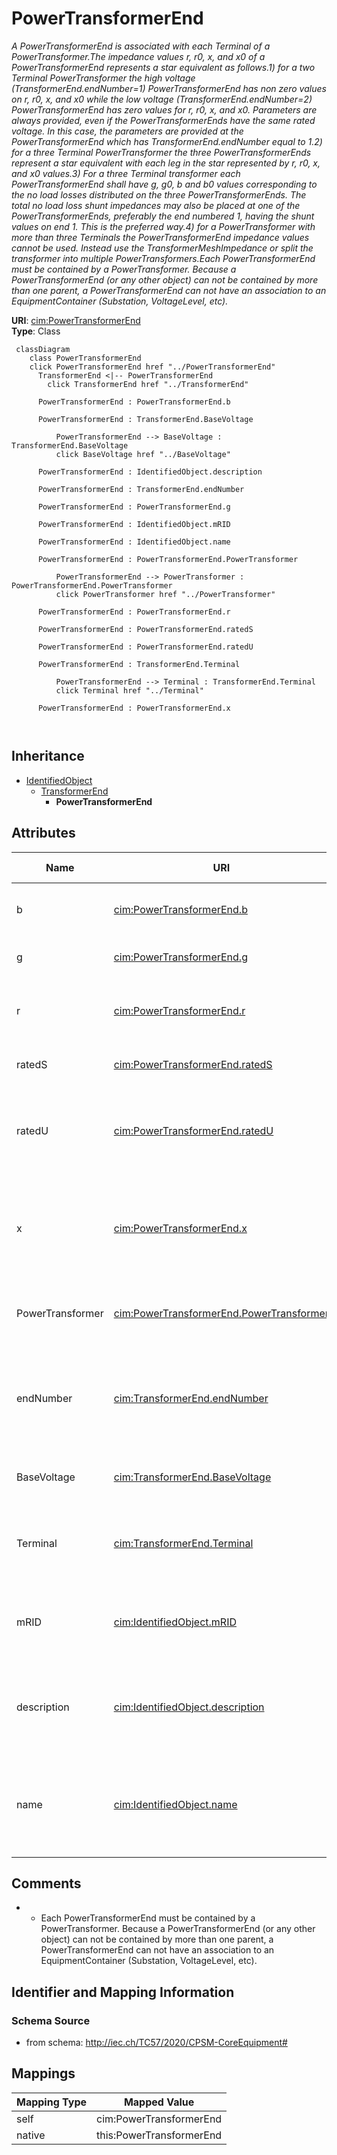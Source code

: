 # PowerTransformerEnd


_A PowerTransformerEnd is associated with each Terminal of a PowerTransformer.The impedance values r, r0, x, and x0 of a PowerTransformerEnd represents a star equivalent as follows.1) for a two Terminal PowerTransformer the high voltage (TransformerEnd.endNumber=1) PowerTransformerEnd has non zero values on r, r0, x, and x0 while the low voltage (TransformerEnd.endNumber=2) PowerTransformerEnd has zero values for r, r0, x, and x0.  Parameters are always provided, even if the PowerTransformerEnds have the same rated voltage.  In this case, the parameters are provided at the PowerTransformerEnd which has TransformerEnd.endNumber equal to 1.2) for a three Terminal PowerTransformer the three PowerTransformerEnds represent a star equivalent with each leg in the star represented by r, r0, x, and x0 values.3) For a three Terminal transformer each PowerTransformerEnd shall have g, g0, b and b0 values corresponding to the no load losses distributed on the three PowerTransformerEnds. The total no load loss shunt impedances may also be placed at one of the PowerTransformerEnds, preferably the end numbered 1, having the shunt values on end 1.  This is the preferred way.4) for a PowerTransformer with more than three Terminals the PowerTransformerEnd impedance values cannot be used. Instead use the TransformerMeshImpedance or split the transformer into multiple PowerTransformers.Each PowerTransformerEnd must be contained by a PowerTransformer. Because a PowerTransformerEnd (or any other object) can not be contained by more than one parent, a PowerTransformerEnd can not have an association to an EquipmentContainer (Substation, VoltageLevel, etc)._





**URI**: [cim:PowerTransformerEnd](http://iec.ch/TC57/CIM100#PowerTransformerEnd)<br />
**Type**: Class




```mermaid
 classDiagram
    class PowerTransformerEnd
    click PowerTransformerEnd href "../PowerTransformerEnd"
      TransformerEnd <|-- PowerTransformerEnd
        click TransformerEnd href "../TransformerEnd"
      
      PowerTransformerEnd : PowerTransformerEnd.b
        
      PowerTransformerEnd : TransformerEnd.BaseVoltage
        
          PowerTransformerEnd --> BaseVoltage : TransformerEnd.BaseVoltage
          click BaseVoltage href "../BaseVoltage"
        
      PowerTransformerEnd : IdentifiedObject.description
        
      PowerTransformerEnd : TransformerEnd.endNumber
        
      PowerTransformerEnd : PowerTransformerEnd.g
        
      PowerTransformerEnd : IdentifiedObject.mRID
        
      PowerTransformerEnd : IdentifiedObject.name
        
      PowerTransformerEnd : PowerTransformerEnd.PowerTransformer
        
          PowerTransformerEnd --> PowerTransformer : PowerTransformerEnd.PowerTransformer
          click PowerTransformer href "../PowerTransformer"
        
      PowerTransformerEnd : PowerTransformerEnd.r
        
      PowerTransformerEnd : PowerTransformerEnd.ratedS
        
      PowerTransformerEnd : PowerTransformerEnd.ratedU
        
      PowerTransformerEnd : TransformerEnd.Terminal
        
          PowerTransformerEnd --> Terminal : TransformerEnd.Terminal
          click Terminal href "../Terminal"
        
      PowerTransformerEnd : PowerTransformerEnd.x
        
      
```





## Inheritance
* [IdentifiedObject](IdentifiedObject.md)
    * [TransformerEnd](TransformerEnd.md)
        * **PowerTransformerEnd**



## Attributes


| Name | URI | Cardinality and Range | Description | Inheritance |
| ---  | --- | --- | --- | --- |
| b | [cim:PowerTransformerEnd.b](http://iec.ch/TC57/CIM100#PowerTransformerEnd.b) | 1 <br />  [Susceptance](Susceptance.md)  | Magnetizing branch susceptance (B mag) | direct |
| g | [cim:PowerTransformerEnd.g](http://iec.ch/TC57/CIM100#PowerTransformerEnd.g) | 0..1 <br />  [Conductance](Conductance.md)  | Magnetizing branch conductance | direct |
| r | [cim:PowerTransformerEnd.r](http://iec.ch/TC57/CIM100#PowerTransformerEnd.r) | 1 <br />  [Resistance](Resistance.md)  | Resistance (star-model) of the transformer end | direct |
| ratedS | [cim:PowerTransformerEnd.ratedS](http://iec.ch/TC57/CIM100#PowerTransformerEnd.ratedS) | 0..1 <br />  [ApparentPower](ApparentPower.md)  | Normal apparent power rating | direct |
| ratedU | [cim:PowerTransformerEnd.ratedU](http://iec.ch/TC57/CIM100#PowerTransformerEnd.ratedU) | 1 <br />  [Voltage](Voltage.md)  | Rated voltage: phase-phase for three-phase windings, and either phase-phase o... | direct |
| x | [cim:PowerTransformerEnd.x](http://iec.ch/TC57/CIM100#PowerTransformerEnd.x) | 1 <br />  [Reactance](Reactance.md)  | Positive sequence series reactance (star-model) of the transformer end | direct |
| PowerTransformer | [cim:PowerTransformerEnd.PowerTransformer](http://iec.ch/TC57/CIM100#PowerTransformerEnd.PowerTransformer) | 1 <br />  [PowerTransformer](PowerTransformer.md)  | The power transformer of this power transformer end | direct |
| endNumber | [cim:TransformerEnd.endNumber](http://iec.ch/TC57/CIM100#TransformerEnd.endNumber) | 1 <br />  integer  | Number for this transformer end, corresponding to the end's order in the powe... | [TransformerEnd](TransformerEnd.md) |
| BaseVoltage | [cim:TransformerEnd.BaseVoltage](http://iec.ch/TC57/CIM100#TransformerEnd.BaseVoltage) | 1 <br />  [BaseVoltage](BaseVoltage.md)  | Base voltage of the transformer end | [TransformerEnd](TransformerEnd.md) |
| Terminal | [cim:TransformerEnd.Terminal](http://iec.ch/TC57/CIM100#TransformerEnd.Terminal) | 1 <br />  [Terminal](Terminal.md)  | Terminal of the power transformer to which this transformer end belongs | [TransformerEnd](TransformerEnd.md) |
| mRID | [cim:IdentifiedObject.mRID](http://iec.ch/TC57/CIM100#IdentifiedObject.mRID) | 1 <br />  string  | Master resource identifier issued by a model authority | [IdentifiedObject](IdentifiedObject.md) |
| description | [cim:IdentifiedObject.description](http://iec.ch/TC57/CIM100#IdentifiedObject.description) | 0..1 <br />  string  | The description is a free human readable text describing or naming the object | [IdentifiedObject](IdentifiedObject.md) |
| name | [cim:IdentifiedObject.name](http://iec.ch/TC57/CIM100#IdentifiedObject.name) | 1 <br />  string  | The name is any free human readable and possibly non unique text naming the o... | [IdentifiedObject](IdentifiedObject.md) |









## Comments

* - Each PowerTransformerEnd must be contained by a PowerTransformer. Because a PowerTransformerEnd (or any other object) can not be contained by more than one parent, a PowerTransformerEnd can not have an association to an EquipmentContainer (Substation, VoltageLevel, etc).

## Identifier and Mapping Information







### Schema Source


* from schema: http://iec.ch/TC57/2020/CPSM-CoreEquipment#





## Mappings

| Mapping Type | Mapped Value |
| ---  | ---  |
| self | cim:PowerTransformerEnd |
| native | this:PowerTransformerEnd |




